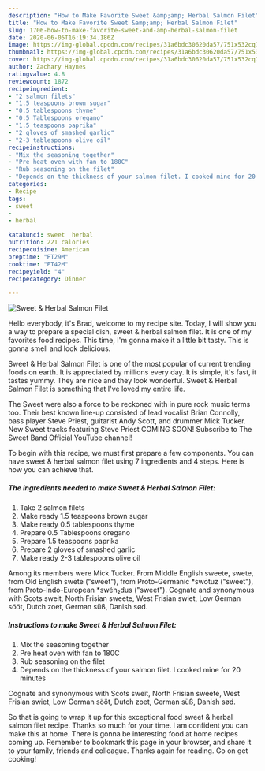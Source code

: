 ```yaml
---
description: "How to Make Favorite Sweet &amp;amp; Herbal Salmon Filet"
title: "How to Make Favorite Sweet &amp;amp; Herbal Salmon Filet"
slug: 1706-how-to-make-favorite-sweet-and-amp-herbal-salmon-filet
date: 2020-06-05T16:19:34.186Z
image: https://img-global.cpcdn.com/recipes/31a6bdc30620da57/751x532cq70/sweet-herbal-salmon-filet-recipe-main-photo.jpg
thumbnail: https://img-global.cpcdn.com/recipes/31a6bdc30620da57/751x532cq70/sweet-herbal-salmon-filet-recipe-main-photo.jpg
cover: https://img-global.cpcdn.com/recipes/31a6bdc30620da57/751x532cq70/sweet-herbal-salmon-filet-recipe-main-photo.jpg
author: Zachary Haynes
ratingvalue: 4.8
reviewcount: 1872
recipeingredient:
- "2 salmon filets"
- "1.5 teaspoons brown sugar"
- "0.5 tablespoons thyme"
- "0.5 Tablespoons oregano"
- "1.5 teaspoons paprika"
- "2 gloves of smashed garlic"
- "2-3 tablespoons olive oil"
recipeinstructions:
- "Mix the seasoning together"
- "Pre heat oven with fan to 180C"
- "Rub seasoning on the filet"
- "Depends on the thickness of your salmon filet. I cooked mine for 20 minutes"
categories:
- Recipe
tags:
- sweet
- 
- herbal

katakunci: sweet  herbal 
nutrition: 221 calories
recipecuisine: American
preptime: "PT29M"
cooktime: "PT42M"
recipeyield: "4"
recipecategory: Dinner

---
```



![Sweet &amp; Herbal Salmon Filet](https://img-global.cpcdn.com/recipes/31a6bdc30620da57/751x532cq70/sweet-herbal-salmon-filet-recipe-main-photo.jpg)

Hello everybody, it's Brad, welcome to my recipe site. Today, I will show you a way to prepare a special dish, sweet &amp; herbal salmon filet. It is one of my favorites food recipes. This time, I'm gonna make it a little bit tasty. This is gonna smell and look delicious.

Sweet &amp; Herbal Salmon Filet is one of the most popular of current trending foods on earth. It is appreciated by millions every day. It is simple, it's fast, it tastes yummy. They are nice and they look wonderful. Sweet &amp; Herbal Salmon Filet is something that I've loved my entire life.

The Sweet were also a force to be reckoned with in pure rock music terms too. Their best known line-up consisted of lead vocalist Brian Connolly, bass player Steve Priest, guitarist Andy Scott, and drummer Mick Tucker. New Sweet tracks featuring Steve Priest COMING SOON! Subscribe to The Sweet Band Official YouTube channel!


To begin with this recipe, we must first prepare a few components. You can have sweet &amp; herbal salmon filet using 7 ingredients and 4 steps. Here is how you can achieve that.

<!--inarticleads1-->

##### The ingredients needed to make Sweet &amp; Herbal Salmon Filet:

1. Take 2 salmon filets
1. Make ready 1.5 teaspoons brown sugar
1. Make ready 0.5 tablespoons thyme
1. Prepare 0.5 Tablespoons oregano
1. Prepare 1.5 teaspoons paprika
1. Prepare 2 gloves of smashed garlic
1. Make ready 2-3 tablespoons olive oil


Among its members were Mick Tucker. From Middle English sweete, swete, from Old English swēte (&#34;sweet&#34;), from Proto-Germanic *swōtuz (&#34;sweet&#34;), from Proto-Indo-European *swéh₂dus (&#34;sweet&#34;). Cognate and synonymous with Scots sweit, North Frisian sweete, West Frisian swiet, Low German sööt, Dutch zoet, German süß, Danish sød. 

<!--inarticleads2-->

##### Instructions to make Sweet &amp; Herbal Salmon Filet:

1. Mix the seasoning together
1. Pre heat oven with fan to 180C
1. Rub seasoning on the filet
1. Depends on the thickness of your salmon filet. I cooked mine for 20 minutes


Cognate and synonymous with Scots sweit, North Frisian sweete, West Frisian swiet, Low German sööt, Dutch zoet, German süß, Danish sød. 

So that is going to wrap it up for this exceptional food sweet &amp; herbal salmon filet recipe. Thanks so much for your time. I am confident you can make this at home. There is gonna be interesting food at home recipes coming up. Remember to bookmark this page in your browser, and share it to your family, friends and colleague. Thanks again for reading. Go on get cooking!
